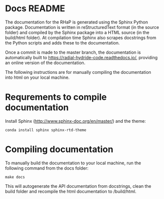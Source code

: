 # Docs README #

The documentation for the RHaP is generated using the Sphinx Python package. Documentation is written in reStructuredText format (in the source folder) and compiled by the Sphinx package into a HTML source (in the build/html folder). At compilation time Sphinx also scrapes docstrings from the Python scripts and adds these to the documentation.

Once a commit is made to the master branch, the documentation is automatically built to https://radial-hydride-code.readthedocs.io/, providing an online version of the documentation.

The following instructions are for manually compiling the documentation into html on your local machine.

Requrements to compile documentation
======================================

Install Sphinx (http://www.sphinx-doc.org/en/master/) and the theme:

`conda install sphinx sphinx-rtd-theme`

Compiling documentation
=========================

To manually build the documentation to your local machine, run the following command from the docs folder:

`make docs`

This will autogenerate the API documentation from docstrings, clean the build folder and recompile the html documentation to /build/html.